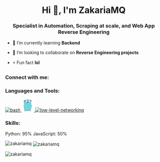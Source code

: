 <h1 align="center">Hi 👋, I'm ZakariaMQ</h1>
<h3 align="center">Specialist in Automation, Scraping at scale, and Web App Reverse Engineering</h3>

- 🌱 I’m currently learning **Backend**

- 👯 I’m looking to collaborate on **Reverse Engineering projects**

- ⚡ Fun fact **lol**

<h3 align="left">Connect with me:</h3>
<p align="left">
<!-- Add your social media links here -->
</p>

<h3 align="left">Languages and Tools:</h3>
<p align="left">
  <a href="https://www.gnu.org/software/bash/" target="_blank" rel="noreferrer">
    <img src="https://www.vectorlogo.zone/logos/gnu_bash/gnu_bash-icon.svg" alt="bash" width="40" height="40"/>
  </a>
  <!-- Add more icons for your languages and tools -->

  <!-- Add Go and low-level networking icons -->
  <a href="https://golang.org/" target="_blank" rel="noreferrer">
    <img src="https://raw.githubusercontent.com/devicons/devicon/master/icons/go/go-original.svg" alt="go" width="40" height="40"/>
  </a>
  <!-- Add low-level networking icon -->
  <!-- Replace the placeholder URL with the actual icon you want to use -->
  <a href="https://example.com/" target="_blank" rel="noreferrer">
    <img src="https://example.com/low-level-networking-icon.png" alt="low-level-networking" width="40" height="40"/>
  </a>
</p>

<h3 align="left">Skills:</h3>
<p align="left">
  <!-- Update the proficiency levels as needed -->
  Python: 95%
  JavaScript: 50%
</p>

<!-- GitHub Stats and Language Stats -->
<p><img align="left" src="https://github-readme-stats.vercel.app/api/top-langs?username=zakariamq&show_icons=true&locale=en&layout=compact" alt="zakariamq" /></p>

<p>&nbsp;<img align="center" src="https://github-readme-stats.vercel.app/api?username=zakariamq&show_icons=true&locale=en" alt="zakariamq" /></p>

<p><img align="center" src="https://github-readme-streak-stats.herokuapp.com/?user=zakariamq&" alt="zakariamq" /></p>

